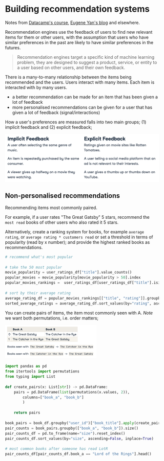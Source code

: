 # Building recommendation systems

Notes from [Datacamp's course](https://learn.datacamp.com/courses/building-recommendation-engines-in-python), [Eugene Yan's blog](https://eugeneyan.com/tag/recsys/) and elsewhere.

Recommendation engines use the feedback of users to find new relevant items for them or other users, with the assumption that users who have similar preferences in the past are likely to have similar preferences in the futures.

> Recommendation engines target a specific kind of machine learning problem, they are designed to suggest a product, service, or entity to a user based on other users, and their own feedback. 

There is a many-to-many relationship between the items being recommended and the users. Users interact with many items. Each item is interacted with by many users.

- a better recommendation can be made for an item that has been given a lot of feedback
- more personalised recommendations can be given for a user that has given a lot of feedback (signal/interactions)

How a user's preferences are measured falls into two main groups; (1) implicit feedback and (2) explicit feedback;

<img src="md_refs/implicit_explicit.png">

## Non-personalised recommendations

Recommending items most commonly paired.

For example, if a user rates "The Great Gatsby" 5 stars, recommend the `most read` books of other users who also rated it 5 stars.

Alternatively, create a ranking system for books, for example `average rating`, or `average rating * customers read` or set a threshold in terms of popularity (read by x number); and provide the highest ranked books as recommendations.

```Python
# recommend what's most popular

# take the 50 most popular
movie_popularity = user_ratings_df["title"].value_counts()
popular_movies = movie_popularity[movie_popularity > 50].index
popular_movies_rankings =  user_ratings_df[user_ratings_df["title"].isin(popular_movies)]

# sort by their average rating
average_rating_df = popular_movies_rankings[["title", "rating"]].groupby('title').mean()
sorted_average_ratings = average_rating_df.sort_values(by="rating", ascending=False)
```

You can create pairs of items, the item most commonly seen with A. _Note_ we want both permutations, i.e. order matters;

<img src="md_refs/pairs.png" width=300>


```Python
import pandas as pd
from itertools import permutations
from typing import List

def create_pairs(x: List[str]) -> pd.DataFrame:
    pairs = pd.DataFrame(list(permutations(x.values, 2)),
        columns=["book_a", "book_b"]
        )

    return pairs

book_pairs = book_df.groupby("user_id")["book_title"].apply(create_pairs).reset_index(drop=True)
pair_counts = book_pairs.groupby(["book_a", "book_b"]).size()
pair_counts_df = pd.to_frame(name="size").reset_index()
pair_counts_df.sort_values(by="size", ascending=False, inplace=True)

# most common books after someone has read LotR
pair_counts_df[pair_counts_df.book_a == "Lord of the Rings"].head()
```
